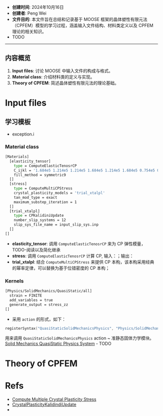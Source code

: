 - **创建时间**: 2024年10月16日
- **创建者**: Peng Wei
- **文件目的**: 本文件旨在总结和记录基于 MOOSE 框架的晶体塑性有限元法（CPFEM）模型的学习过程，涵盖输入文件结构、材料类定义以及 CPFEM 理论的相关知识。
- TODO
---

## 内容概览
1. **Input files**: 讨论 MOOSE 中输入文件的构成与格式。
2. **Material class**: 介绍材料类的定义与实现。
3. **Theory of CPFEM**: 简述晶体塑性有限元法的理论基础。

# Input files
## 学习模板
- exception.i

### Material class
```bash
[Materials]
  [elasticity_tensor]
    type = ComputeElasticTenosrCP
    C_ijkl = '1.684e5 1.214e5 1.214e5 1.684e5 1.214e5 1.684e5 0.754e5 0.754e5 0.754e5'
    fill_method = symmetric9
  []
  [stress]
    type = ComputeMultiCPStress
    crystal_plasticity_models = 'trial_xtalpl'
    tan_mod_type = exact
    maximum_substep_iteration = 1
  []
  [trial_xtalpl]
    type = CPKalidiniUpdate
    number_slip_systems = 12
    slip_sys_file_name = input_slip_sys.inp
  []
[]
```

- **elasticity_tensor**: 调用 `ComputeElasticTenosrCP` 来为 CP 弹性模量，TODO-阅读以及简化继承
- **stress**: 调用 `ComputeElasticTenosrCP` 计算 CP, 输入：；输出：
- **trial_xtalpl**: 结合 `ComputeMultiCPStress` 来提供 CP 本构，该本构采用经典的幂率定律，可以替换为基于位错密度的 CP 本构；

### Kernels
```bash
[Physics/SolidMechanics/QuasiStatic/all]
  strain = FINITE
  add_variables = true
  generate_output = stress_zz
[]
```
- 采用 `action` 的形式，如下：
```c++
registerSyntax("QuasiStaticSolidMechanicsPhysics", "Physics/SolidMechanics/QuasiStatic/*");
```
用来调用 `QuasiStaticSolidMechanicsPhysics` action ~ 准静态固体力学模块。[Solid Mechanics QuasiStatic Physics System](https://mooseframework.inl.gov/syntax/Physics/SolidMechanics/QuasiStatic/index.html) - TODO

# Theory of CPFEM

# Refs
- [Compute Multiple Crystal Plasticity Stress](https://mooseframework.inl.gov/source/materials/crystal_plasticity/ComputeMultipleCrystalPlasticityStress.html)
- [CrystalPlasticityKalidindiUpdate](https://mooseframework.inl.gov/source/materials/crystal_plasticity/CrystalPlasticityKalidindiUpdate.html#)
- 